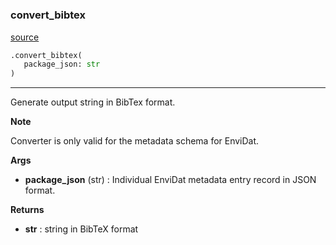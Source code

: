 #

### convert_bibtex

[source](https://github.com/EnviDat/envidat-python-utils/blob/main/../envidat/converters/bibtex_converter.py/#L11)

```python
.convert_bibtex(
   package_json: str
)
```

---

Generate output string in BibTex format.

**Note**

Converter is only valid for the metadata schema for EnviDat.

**Args**

- **package_json** (str) : Individual EnviDat metadata entry record in JSON format.

**Returns**

- **str** : string in BibTeX format
